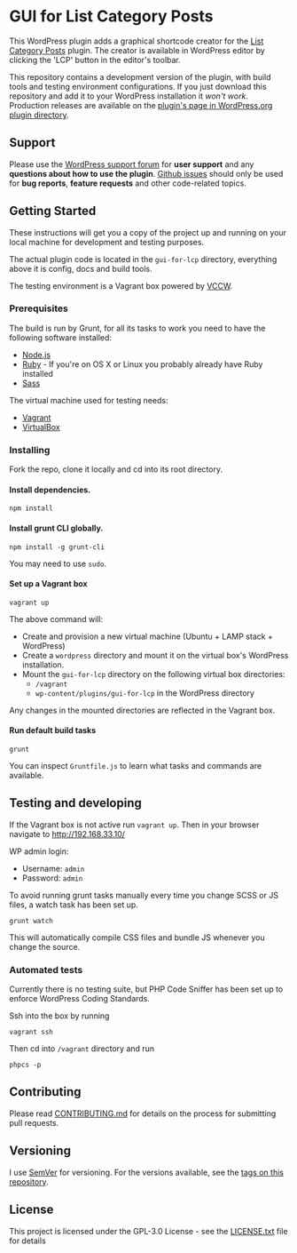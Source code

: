 # GUI for List Category Posts

This WordPress plugin adds a graphical shortcode creator for the [List Category Posts](https://wordpress.org/plugins/list-category-posts/)
plugin. The creator is available in WordPress editor by clicking the 'LCP' button in the editor's toolbar.

This repository contains a development version of the plugin, with build tools and testing environment configurations.
If you just download this repository and add it to your WordPress installation it *won't work*.
Production releases are available on the [plugin's page in WordPress.org plugin directory](https://wordpress.org/plugins/gui-for-lcp).

## Support

Please use the [WordPress support forum](https://wordpress.org/support/plugin/list-category-posts)
for **user support** and any **questions about how to use the plugin**.
[Github issues](https://github.com/zymeth25/gui-for-lcp/issues) should only be used for **bug reports**,
**feature requests** and other code-related topics.

## Getting Started

These instructions will get you a copy of the project up and running on your local machine for development and testing purposes.

The actual plugin code is located in the `gui-for-lcp` directory, everything above it is config, docs and build tools.

The testing environment is a Vagrant box powered by [VCCW](http://vccw.cc/).

### Prerequisites

The build is run by Grunt, for all its tasks to work you need to have the following software installed:

* [Node.js](https://nodejs.org/en/)
* [Ruby](https://www.ruby-lang.org/en/downloads/) - If you're on OS X or Linux you probably already have Ruby installed
* [Sass](https://sass-lang.com/install)

The virtual machine used for testing needs:

* [Vagrant](https://www.vagrantup.com/downloads.html)
* [VirtualBox](https://www.virtualbox.org/wiki/Downloads)


### Installing

Fork the repo, clone it locally and cd into its root directory.

#### Install dependencies.

```
npm install
```

#### Install grunt CLI globally.

```
npm install -g grunt-cli
```
You may need to use `sudo`.

#### Set up a Vagrant box

```
vagrant up
```
The above command will:
* Create and provision a new virtual machine (Ubuntu + LAMP stack + WordPress)
* Create a `wordpress` directory and mount it on the virtual box's WordPress installation.
* Mount the `gui-for-lcp` directory on the following virtual box directories: 
  * `/vagrant`
  * `wp-content/plugins/gui-for-lcp` in the WordPress directory
  
Any changes in the mounted directories are reflected in the Vagrant box.

#### Run default build tasks

```
grunt
```
You can inspect `Gruntfile.js` to learn what tasks and commands are available.

## Testing and developing

If the Vagrant box is not active run `vagrant up`. Then in your browser navigate to http://192.168.33.10/

WP admin login:
* Username: `admin`
* Password: `admin`


To avoid running grunt tasks manually every time you change SCSS or JS files, a watch task has been set up.
```
grunt watch
```
This will automatically compile CSS files and bundle JS whenever you change the source.


### Automated tests

Currently there is no testing suite, but PHP Code Sniffer has been set up to enforce WordPress Coding Standards.

Ssh into the box by running
```
vagrant ssh
```

Then cd into `/vagrant` directory and run 
```
phpcs -p
```

## Contributing

Please read [CONTRIBUTING.md](https://github.com/zymeth25/gui-for-lcp/blob/master/.github/CONTRIBUTING.md)
for details on the process for submitting pull requests.

## Versioning

I use [SemVer](http://semver.org/) for versioning. For the versions available, see the [tags on this repository](https://github.com/zymeth25/gui-for-lcp/tags). 

## License

This project is licensed under the GPL-3.0 License - see the [LICENSE.txt](LICENSE.txt) file for details
